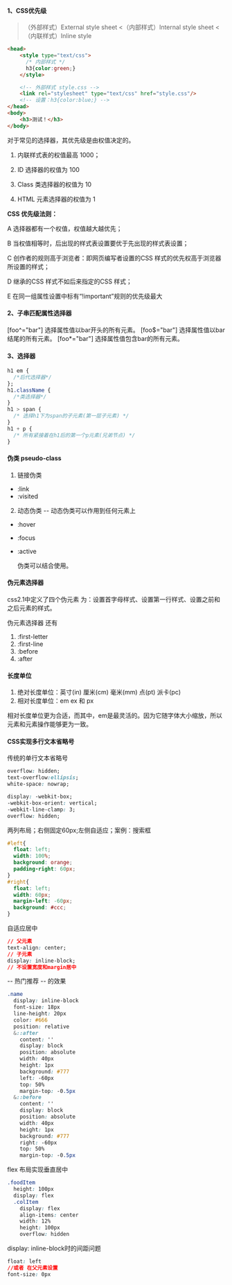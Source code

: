 #### 1、CSS优先级
>（外部样式）External style sheet <（内部样式）Internal style sheet <（内联样式）Inline style

```html
<head>
    <style type="text/css">
      /* 内部样式 */
      h3{color:green;}
    </style>

    <!-- 外部样式 style.css -->
    <link rel="stylesheet" type="text/css" href="style.css"/>
    <!-- 设置：h3{color:blue;} -->
</head>
<body>
    <h3>测试！</h3>
</body>
``` 
对于常见的选择器，其优先级是由权值决定的。

1.  内联样式表的权值最高 1000；

2.  ID 选择器的权值为 100

3.  Class 类选择器的权值为 10

4.  HTML 元素选择器的权值为 1

**CSS 优先级法则：**

A  选择器都有一个权值，权值越大越优先；

B  当权值相等时，后出现的样式表设置要优于先出现的样式表设置；

C  创作者的规则高于浏览者：即网页编写者设置的CSS 样式的优先权高于浏览器所设置的样式；

D  继承的CSS 样式不如后来指定的CSS 样式；

E  在同一组属性设置中标有“!important”规则的优先级最大


#### 2、子串匹配属性选择器
[foo^="bar"] 选择属性值以bar开头的所有元素。
[foo$="bar"] 选择属性值以bar结尾的所有元素。
[foo*="bar"] 选择属性值包含bar的所有元素。

#### 3、选择器
```css
h1 em {
  /*后代选择器*/
};
h1.className {
  /*类选择器*/
}
h1 > span {
  /* 选择h1下为span的子元素(第一层子元素) */
}
h1 + p {
  /* 所有紧接着在h1后的第一个p元素(兄弟节点) */
}

```

#### 伪类 pseudo-class
1. 链接伪类
- :link
- :visited
2. 动态伪类 -- 动态伪类可以作用到任何元素上
-   :hover

-   :focus

-   :active

    伪类可以结合使用。

#### 伪元素选择器
css2.1中定义了四个伪元素
为：设置首字母样式、设置第一行样式、设置之前和之后元素的样式。

伪元素选择器
还有
1. :first-letter
2. :first-line
3. :before
4. :after

#### 长度单位
1. 绝对长度单位：英寸(in) 厘米(cm) 毫米(mm) 点(pt) 派卡(pc)
2. 相对长度单位：em ex 和 px

相对长度单位更为合适，而其中，em是最灵活的。因为它随字体大小缩放，所以元素和元素操作能够更为一致。


#### CSS实现多行文本省略号
传统的单行文本省略号
```css
overflow: hidden;
text-overflow:ellipsis;
white-space: nowrap;
```

```css
display: -webkit-box;
-webkit-box-orient: vertical;
-webkit-line-clamp: 3;
overflow: hidden;
```

两列布局；右侧固定60px;左侧自适应；案例：搜索框

```css
#left{ 
  float: left; 
  width: 100%; 
  background: orange;
  padding-right: 60px;
}
#right{ 
  float: left; 
  width: 60px; 
  margin-left: -60px; 
  background: #ccc;
}
```

自适应居中
```css
// 父元素
text-align: center;
// 子元素
display: inline-block;
// 不设置宽度和margin居中
```

-- 热门推荐 -- 的效果
```css
.name
  display: inline-block
  font-size: 18px
  line-height: 20px
  color: #666
  position: relative
  &::after
    content: ''
    display: block
    position: absolute
    width: 40px
    height: 1px
    background: #777
    left: -60px
    top: 50%
    margin-top: -0.5px
  &::before
    content: ''
    display: block
    position: absolute
    width: 40px
    height: 1px
    background: #777
    right: -60px
    top: 50%
    margin-top: -0.5px
```

flex 布局实现垂直居中
```css
.foodItem
  height: 100px
  display: flex
  .colItem
    display: flex
    align-items: center
    width: 12%
    height: 100px
    overflow: hidden
```

display: inline-block时的间距问题
```css
float: left
//或者 在父元素设置
font-size: 0px
```

